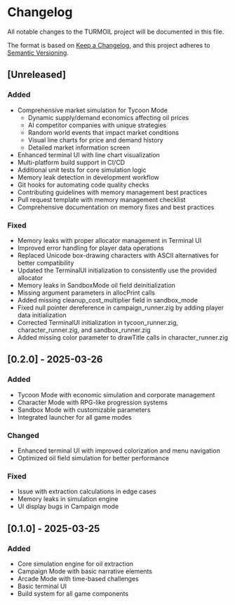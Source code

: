 # Changelog

All notable changes to the TURMOIL project will be documented in this file.

The format is based on [Keep a Changelog](https://keepachangelog.com/en/1.0.0/),
and this project adheres to [Semantic Versioning](https://semver.org/spec/v2.0.0.html).

## [Unreleased]

### Added
- Comprehensive market simulation for Tycoon Mode
  - Dynamic supply/demand economics affecting oil prices
  - AI competitor companies with unique strategies
  - Random world events that impact market conditions
  - Visual line charts for price and demand history
  - Detailed market information screen
- Enhanced terminal UI with line chart visualization
- Multi-platform build support in CI/CD
- Additional unit tests for core simulation logic
- Memory leak detection in development workflow
- Git hooks for automating code quality checks
- Contributing guidelines with memory management best practices
- Pull request template with memory management checklist
- Comprehensive documentation on memory fixes and best practices

### Fixed
- Memory leaks with proper allocator management in Terminal UI
- Improved error handling for player data operations
- Replaced Unicode box-drawing characters with ASCII alternatives for better compatibility
- Updated the TerminalUI initialization to consistently use the provided allocator
- Memory leaks in SandboxMode oil field deinitialization
- Missing argument parameters in allocPrint calls
- Added missing cleanup_cost_multiplier field in sandbox_mode
- Fixed null pointer dereference in campaign_runner.zig by adding player data initialization
- Corrected TerminalUI initialization in tycoon_runner.zig, character_runner.zig, and sandbox_runner.zig
- Added missing color parameter to drawTitle calls in character_runner.zig

## [0.2.0] - 2025-03-26

### Added
- Tycoon Mode with economic simulation and corporate management
- Character Mode with RPG-like progression systems
- Sandbox Mode with customizable parameters
- Integrated launcher for all game modes

### Changed
- Enhanced terminal UI with improved colorization and menu navigation
- Optimized oil field simulation for better performance

### Fixed
- Issue with extraction calculations in edge cases
- Memory leaks in simulation engine
- UI display bugs in Campaign mode

## [0.1.0] - 2025-03-25

### Added
- Core simulation engine for oil extraction
- Campaign Mode with basic narrative elements
- Arcade Mode with time-based challenges
- Basic terminal UI
- Build system for all game components 